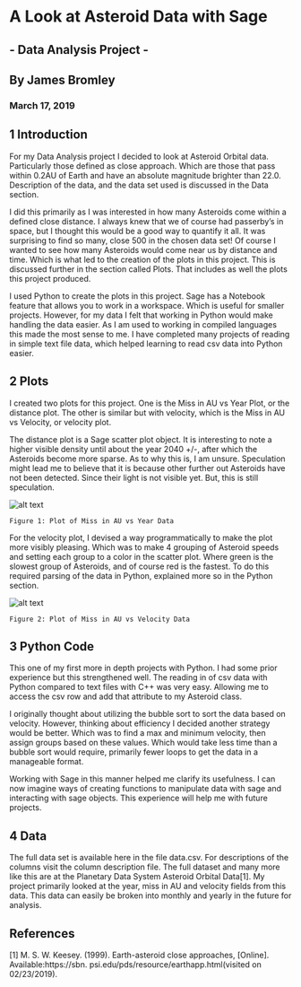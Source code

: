 # A Look at Asteroid Data with Sage

## - Data Analysis Project -

## By James Bromley

### March 17, 2019


## 1 Introduction

For my Data Analysis project I decided to look at Asteroid Orbital data. Particularly those defined
as close approach. Which are those that pass within 0.2AU of Earth and have an absolute magnitude
brighter than 22.0. Description of the data, and the data set used is discussed in the Data section.

I did this primarily as I was interested in how many Asteroids come within a defined close
distance. I always knew that we of course had passerby’s in space, but I thought this would be a
good way to quantify it all. It was surprising to find so many, close 500 in the chosen data set! Of
course I wanted to see how many Asteroids would come near us by distance and time. Which is
what led to the creation of the plots in this project. This is discussed further in the section called
Plots. That includes as well the plots this project produced.

I used Python to create the plots in this project. Sage has a Notebook feature that allows
you to work in a workspace. Which is useful for smaller projects. However, for my data I felt that
working in Python would make handling the data easier. As I am used to working in compiled
languages this made the most sense to me. I have completed many projects of reading in simple
text file data, which helped learning to read csv data into Python easier.


## 2 Plots

I created two plots for this project. One is the Miss in AU vs Year Plot, or the distance plot. The
other is similar but with velocity, which is the Miss in AU vs Velocity, or velocity plot.

The distance plot is a Sage scatter plot object. It is interesting to note a higher visible
density until about the year 2040 +/-, after which the Asteroids become more sparse. As to why
this is, I am unsure. Speculation might lead me to believe that it is because other further out
Asteroids have not been detected. Since their light is not visible yet. But, this is still speculation.

![alt text](https://firebasestorage.googleapis.com/v0/b/react-portfolio-58cba.appspot.com/o/distance-plot.png?alt=media&token=3a6876c7-74bb-4438-a3c1-df13a5e5d331 "Distance-Plot")
```
Figure 1: Plot of Miss in AU vs Year Data
```

For the velocity plot, I devised a way programmatically to make the plot more visibly
pleasing. Which was to make 4 grouping of Asteroid speeds and setting each group to a color in
the scatter plot. Where green is the slowest group of Asteroids, and of course red is the fastest. To
do this required parsing of the data in Python, explained more so in the Python section.

![alt text](https://firebasestorage.googleapis.com/v0/b/react-portfolio-58cba.appspot.com/o/velocity-plot.png?alt=media&token=ad29a4e5-86ba-49be-91d5-6a187e48a882 "Distance-Plot")
```
Figure 2: Plot of Miss in AU vs Velocity Data
```
## 3 Python Code

This one of my first more in depth projects with Python. I had some prior experience but this
strengthened well. The reading in of csv data with Python compared to text files with C++ was
very easy. Allowing me to access the csv row and add that attribute to my Asteroid class.

I originally thought about utilizing the bubble sort to sort the data based on velocity.
However, thinking about efficiency I decided another strategy would be better. Which was to find
a max and minimum velocity, then assign groups based on these values. Which would take less time
than a bubble sort would require, primarily fewer loops to get the data in a manageable format.

Working with Sage in this manner helped me clarify its usefulness. I can now imagine
ways of creating functions to manipulate data with sage and interacting with sage objects. This
experience will help me with future projects.

## 4 Data

The full data set is available here in the file data.csv. For descriptions of the columns visit the 
column description file. The full dataset and many more like this are at the Planetary Data 
System Asteroid Orbital Data[1]. My project primarily looked at the year, miss in AU and velocity 
fields from this data. This data can easily be broken into monthly and yearly in the future for analysis.

## References

[1] M. S. W. Keesey. (1999). Earth-asteroid close approaches, [Online]. Available:https://sbn.
psi.edu/pds/resource/earthapp.html(visited on 02/23/2019).


